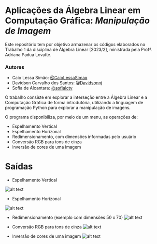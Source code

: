 # Aplicações da Álgebra Linear em Computação Gráfica: _Manipulação de Imagem_

Este repositório tem por objetivo armazenar os códigos elaborados no Trabalho 1 da disciplina de Álgebra Linear [2023/2], ministrada pela Profª. Adriana Padua Lovatte.

### Autores
- Caio Lessa Simão: [@CaioLessaSimao](https://github.com/CaioLessaSimao)
- Davidson Carvalho dos Santos: [@Davidsonnj](https://github.com/Davidsonnj)
- Sofia de Alcantara: [@sofialctv](https://github.com/sofialctv)

O trabalho consiste em explorar a interseção entre a Álgebra Linear e a Computação Gráfica de forma introdutória, utilizando a linguagem de programação Python para explorar a manipulação de imagens.

O programa disponibiliza, por meio de um menu, as operações de:
- Espelhamento Vertical
- Espelhamento Horizonal
- Redimensionamento, com dimensões informadas pelo usuário
- Conversão RGB para tons de cinza
- Inversão de cores de uma imagem

# Saídas
- Espelhamento Vertical

![alt text](saídas/espelhamento_vertical.png)

- Espelhamento Horizonal

![alt text](saídas/espelhamento_horizontal.png)

- Redimensionamento (exemplo com dimensões 50 x 70)
![alt text](saídas/redimensionamento_50x70.png)

- Conversão RGB para tons de cinza
![alt text](saídas/escala_de_cinza.png)

- Inversão de cores de uma imagem
![alt text](saídas/inversao_de_cores.png)